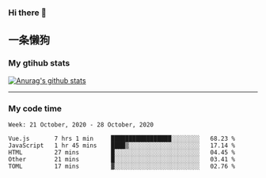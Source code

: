 ### Hi there 👋

## 一条懒狗
<!--
**kiss-me-quickly/kiss-me-quickly** is a ✨ _special_ ✨ repository because its `README.md` (this file) appears on your GitHub profile.

Here are some ideas to get you started:

- 🔭 I’m currently working on ...
- 🌱 I’m currently learning ...
- 👯 I’m looking to collaborate on ...
- 🤔 I’m looking for help with ...
- 💬 Ask me about ...
- 📫 How to reach me: ...
- 😄 Pronouns: ...
- ⚡ Fun fact: ...
-->


### My gtihub stats

[![Anurag's github stats](https://github-readme-stats.vercel.app/api?username=kiss-me-quickly)](https://github.com/anuraghazra/github-readme-stats)

***

### My code time

<!--START_SECTION:waka-->
```text
Week: 21 October, 2020 - 28 October, 2020

Vue.js       7 hrs 1 min     █████████████████░░░░░░░░   68.23 % 
JavaScript   1 hr 45 mins    ████▒░░░░░░░░░░░░░░░░░░░░   17.14 % 
HTML         27 mins         █░░░░░░░░░░░░░░░░░░░░░░░░   04.45 % 
Other        21 mins         █░░░░░░░░░░░░░░░░░░░░░░░░   03.41 % 
TOML         17 mins         ▓░░░░░░░░░░░░░░░░░░░░░░░░   02.76 % 
```
<!--END_SECTION:waka-->
